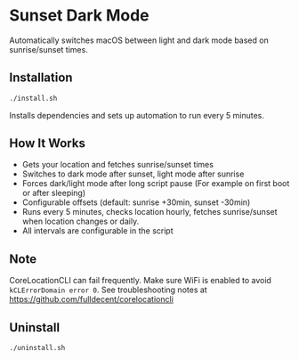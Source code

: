 # Sunset Dark Mode

Automatically switches macOS between light and dark mode based on sunrise/sunset times.

## Installation

```bash
./install.sh
```

Installs dependencies and sets up automation to run every 5 minutes.

## How It Works

- Gets your location and fetches sunrise/sunset times
- Switches to dark mode after sunset, light mode after sunrise
- Forces dark/light mode after long script pause (For example on first boot or after sleeping)
- Configurable offsets (default: sunrise +30min, sunset -30min)
- Runs every 5 minutes, checks location hourly, fetches sunrise/sunset when location changes or daily.
- All intervals are configurable in the script

## Note

CoreLocationCLI can fail frequently. Make sure WiFi is enabled to avoid `kCLErrorDomain error 0`. See troubleshooting notes at https://github.com/fulldecent/corelocationcli

## Uninstall

```bash
./uninstall.sh
```